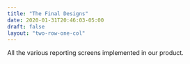 ```yaml
---
title: "The Final Designs"
date: 2020-01-31T20:46:03-05:00
draft: false
layout: "two-row-one-col"
---
```

All the various reporting screens implemented in our product.